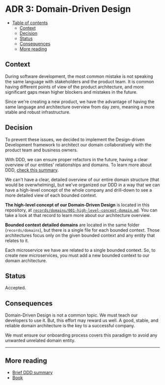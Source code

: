 # ADR 3: Domain-Driven Design

* [Table of contents](#)
  * [Context](#context)
  * [Decision](#decision)
  * [Status](#status)
  * [Consequences](#consequences)
  * [More reading](#more-reading)

## Context

During software development, the most common mistake is not speaking the same language with stakeholders and the product team. It is common having different points of view of the product architecture, and more significant gaps mean higher blockers and mistakes in the future.

Since we're creating a new product, we have the advantage of having the same language and architecture overview from day zero, meaning a more stable and robust infrastructure.

## Decision

To prevent these issues, we decided to implement the Design-driven Development framework to architect our domain collaboratively with the product team and business owners.

With DDD, we can ensure proper refactors in the future, having a clear overview of our entities' relationships and domains. To learn more about DDD, [check this summary](https://medium.com/@ruxijitianu/summary-of-the-domain-driven-design-concepts-9dd1a6f90091).

We can't have a clear, detailed overview of our entire domain structure (that would be overwhelming), but we've organized our DDD in a way that we can have a high-level concept of the whole company and drill-down to see a more detailed view of each bounded context.

**The high-level concept of our Domain-Driven Design** is located in this repository, at [`records/domains/001-high-level-concept-domain.md`](../domains/001-high-level-concept-domain.md). You can take a look at that record to learn more about our architecture overview.

**Bounded context detailed domains** are located in the same folder (`records/domains`), but there is a single file for each bounded context. Those architectures focus only on the given bounded context and any entity that relates to it.

Each microservice we have are related to a single bounded context. So, to create new microservices, you must add a new bounded context to our domain architecture.

## Status

Accepted.

## Consequences

Domain-Driven Design is not a common topic. We must teach our developers to use it. But, this effort may reward us well. A good, stable, and reliable domain architecture is the key to a successful company.

We must ensure our onboarding process covers this paradigm to avoid any unwanted unrelated domain entity.

---

## More reading

* [Brief DDD summary](https://medium.com/@ruxijitianu/summary-of-the-domain-driven-design-concepts-9dd1a6f90091) 
* [Book](https://www.amazon.com.br/Domain-Driven-Design-Tackling-Complexity-Software/dp/0321125215/ref=asc_df_0321125215/?tag=googleshopp00-20&linkCode=df0&hvadid=379735814613&hvpos=&hvnetw=g&hvrand=12360278098423015108&hvpone=&hvptwo=&hvqmt=&hvdev=c&hvdvcmdl=&hvlocint=&hvlocphy=1001751&hvtargid=pla-449269547899&psc=1)
